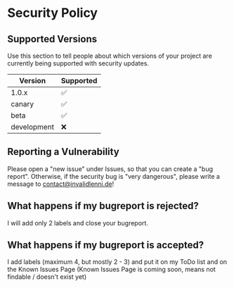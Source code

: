 # Security Policy

## Supported Versions

Use this section to tell people about which versions of your project are
currently being supported with security updates.

| Version | Supported          |
| ------- | ------------------ |
| 1.0.x   | :white_check_mark: |
| canary   | :white_check_mark: |
| beta   |  :white_check_mark: |
| development   | :x:                |


## Reporting a Vulnerability
Please open a "new issue" under Issues, so that you can create a "bug report". 
Otherwise, if the security bug is "very dangerous", please write a message to contact@invalidlenni.de!

## What happens if my bugreport is rejected?
I will add only 2 labels and close your bugreport.

## What happens if my bugreport is accepted?
I add labels (maximum 4, but mostly 2 - 3) and put it on my ToDo list and on the Known Issues Page (Known Issues Page is coming soon, means not findable / doesn't exist yet)

